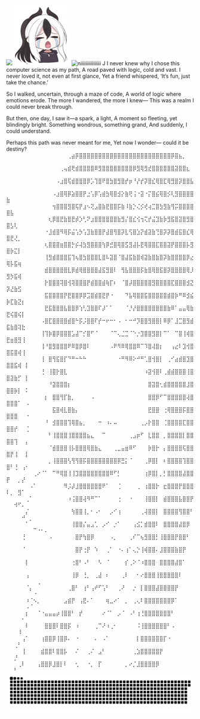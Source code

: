  
![](https://komarev.com/ghpvc/?username=Namiii135&color=grey)
<img src="KAYOKO.png" alt="niiiiiiiiiiiiiiii" width="30%" />
<img src="output-onlinegiftools.gif" alt="niiiiiiiiiiiiiiii" width="30%" />
J
I never knew why I chose this computer science as my path,
A road paved with logic, cold and vast.
I never loved it, not even at first glance,
Yet a friend whispered, ‘It’s fun, just take the chance.’

So I walked, uncertain, through a maze of code,
A world of logic where emotions erode.
The more I wandered, the more I knew—
This was a realm I could never break through.

But then, one day, I saw it—a spark, a light,
A moment so fleeting, yet blindingly bright.
Something wondrous, something grand,
And suddenly, I could understand.

Perhaps this path was never meant for me,
Yet now I wonder—
could it be destiny?
⠀⠀⠀⠀⠀⠀⠀⠀⠀⠀⠀⠀⠀⠀⠀⠀⢀⣴⡿⣿⣿⣿⣿⣿⣿⣿⣿⣿⣿⣿⣿⣿⣿⣿⣿⣿⣿⣿⣿⣿⣿⣿⣿⡿⣿⣦⡀⠀⠀⠀⠀⠀⠀⠀⠀⠀⠀⠀⠀⠀
⠀⠀⠀⠀⠀⠀⠀⠀⠀⠀⠀⠀⠀⠀⢀⢤⣾⢟⣾⣿⣿⣿⣿⠿⣻⣿⣿⣿⣿⣿⣿⣿⣿⡿⣻⢿⣻⣞⣿⣿⣿⣿⣿⣿⣽⣿⣿⣆⠀⠀⠀⠀⠀⠀⠀⠀⠀⠀⠀⠀
⠀⠀⠀⠀⠀⠀⠀⠀⠀⠀⠀⠀⠀⠠⣰⣿⢯⣾⣿⣿⣿⡿⡡⢹⣿⠟⣿⣳⣿⣻⣿⡞⡶⠘⡜⡞⡽⣿⣎⢿⣿⣏⢿⣻⣿⡽⣿⣿⣧⠀⠀⠀⠀⠀⠀⠀⠀⠀⠀⠀
⠀⠀⠀⠀⠀⠀⠀⠀⠀⠀⠀⠀⠠⣰⣿⢿⡿⣵⣿⣿⡟⣐⢡⡿⢡⣾⣳⢿⣿⣺⡕⣷⢟⢨⠐⣽⠐⡍⣿⣮⢿⣿⡪⢇⣻⣿⣿⣿⣿⣷⠀⠀⠀⠀⠀⠀⠀⠀⠀⠀
⠀⠀⠀⠀⠀⠀⠀⠀⠀⠀⠀⠀⢲⣿⣿⣿⣻⣿⢯⡟⣰⠢⢝⣠⣿⣷⣟⣿⣿⡯⣷⠸⣷⡑⢌⡪⢞⢴⣉⣿⣳⣻⣷⢻⡭⣿⣿⣿⣿⣿⣧⠀⠀⠀⠀⠀⠀⠀⠀⠀
⠀⠀⠀⠀⠀⠀⠀⠀⠀⠀⠀⢆⡿⣿⣟⣷⣿⣟⡾⡱⢃⠝⣰⣿⣿⣿⣿⣿⣿⣷⣻⡌⣿⣎⢪⢲⢍⡞⣬⣹⣷⡷⣻⣯⣿⣽⣿⣻⣿⣿⣣⢇⠀⠀⠀⠀⠀⠀⠀⠀
⠀⠀⠀⠀⠀⠀⠀⠀⠀⠀⠐⣸⣾⣿⠻⢿⡯⣬⢡⡳⢡⣹⣷⣿⣿⡟⣼⣿⢻⣿⡽⣇⢫⣿⣱⡝⣾⣽⣷⢙⣿⡽⡽⣿⣾⣯⣿⣎⢿⣿⣟⢜⡀⠀⠀⠀⠀⠀⠀⠀
⠀⠀⠀⠀⠀⠀⠀⠀⠀⠀⢆⣿⣿⣿⣶⣿⣿⡓⡮⢼⣳⣻⣿⣿⣿⢳⡿⣚⣿⢿⣿⣫⣻⣼⡧⣟⢿⣿⣿⣏⣿⣿⣽⡟⣿⣿⣿⡧⣻⣿⡷⣍⡇⠀⠀⠀⠀⠀⠀⠀
⠀⠀⠀⠀⠀⠀⠀⠀⠀⠀⢸⣻⣾⣿⣿⣿⣯⢹⢦⣿⣳⣿⣿⣿⣇⣿⠧⣽⣿⠈⣿⣼⣯⣷⣿⢾⣽⣷⣿⣷⣿⡽⣷⣿⣿⣿⣿⡿⣔⢿⡧⣯⢶⠀⠀⠀⠀⠀⠀⠀
⠀⠀⠀⠀⠀⠀⠀⠀⠀⠀⣾⣿⣿⣿⣿⣿⣇⡿⣾⢿⣿⣿⣿⣿⣼⣯⣻⣿⠇⠀⢻⣧⣿⣿⣿⡯⣷⣿⢿⣿⣯⣿⡽⣿⣿⣿⣿⢿⡸⣻⡳⣯⢾⠀⠀⠀⠀⠀⠀⠀
⠀⠀⠀⠀⠀⠀⠀⠀⠀⠀⡗⣿⣿⣿⢽⣿⢺⢽⣿⣿⣿⡟⣾⣿⣿⣾⢷⡏⠆⠀⠈⣿⡼⣿⣿⣿⣿⣿⣻⣿⣿⣿⣿⣏⣿⣿⣿⣺⣝⡽⣜⣷⣫⠀⠀⠀⠀⠀⠀⠀
⠀⠀⠀⠀⠀⠀⠀⠀⠀⠀⣯⣿⣿⣿⣿⡟⣟⣿⣿⡿⡿⣩⣿⣾⣿⣟⡟⠐⠀⠀⠀⠙⣧⢿⣿⣿⣯⣿⣿⣿⣿⣿⣾⣿⡷⠛⠿⣺⣮⡷⣏⣷⣝⡆⠀⠀⠀⠀⠀⠀
⠀⠀⠀⠀⠀⠀⠀⠀⠀⠀⣟⣯⣿⣿⣿⣧⣿⣿⡿⢱⢃⣹⣿⣿⠏⡼⠁⠁⠀⠀⠀⠈⡘⡜⣿⣿⣿⣿⣿⣿⣿⣿⣷⠿⠁⣤⣤⢿⣷⣟⢮⣿⢮⡇⠀⠀⠀⠀⠀⠀
⠀⠀⠀⠀⠀⠀⠀⠀⠀⠠⣿⣏⣿⣿⣿⣿⣾⣿⠓⡯⡨⣿⣿⠏⡞⠒⠖⠒⠂⠠⠀⠂⠒⠚⡹⣿⣿⣻⣿⣿⡇⠿⡿⠁⣸⣉⣿⣻⣾⣯⣷⣿⢽⣗⠀⠀⠀⠀⠀⠀
⠀⠀⠀⠀⠀⠀⠀⠀⠀⢸⢹⡷⣿⡿⣿⣿⣿⣡⣼⠉⡊⣿⠋⠈⠀⠀⠀⠈⠉⢄⣈⣉⠈⠑⡐⣹⣿⣿⣻⣿⡇⠉⠁⠀⠉⣿⢸⢾⣿⣟⣶⣿⣻⢸⠀⠀⠀⠀⠀⠀
⠀⠀⠀⠀⠀⠀⠀⠀⠀⢸⠘⣿⣻⣿⣿⣿⠟⠿⣿⡿⣿⠇⠀⠀⠀⠀⠀⠠⠟⠻⠿⢿⣿⣿⠿⠉⠹⣿⢼⣿⡆⠀⠀⢠⣔⠇⣹⢺⣿⣿⣯⣿⢾⢸⠀⠀⠀⠀⠀⠀
⠀⠀⠀⠀⠀⠀⠀⠀⠀⢸⠀⣿⢻⣯⣿⡏⠙⠛⠒⠓⠓⠀⠀⠀⠀⠀⠀⠀⠀⠐⠛⠻⠿⠕⠚⠛⢁⣿⢺⣿⡇⠀⢀⠊⣴⣾⣿⣹⣿⣿⣿⣯⢾⠀⡇⠀⠀⠀⠀⠀
⠀⠀⠀⠀⠀⠀⠀⠀⠀⢘⠀⢸⣿⡗⣿⣇⠀⠀⠀⠀⠀⠀⠀⠀⠀⠀⠀⠀⠀⠀⠀⠀⠀⠀⠀⠀⠰⣽⢺⣿⠇⢀⣾⣾⣿⣿⣿⢸⣿⣿⣽⣷⡋⠀⡇⠀⠀⠀⠀⠀
⠀⠀⠀⠀⠀⠀⠀⠀⠀⠀⠀⠘⣽⣿⣿⣿⡆⠀⠀⠀⠀⠀⠀⠀⠀⠀⠀⠀⠀⠀⠀⠀⠀⠀⠀⠀⠀⣿⣽⣿⢂⣾⣿⣿⣿⣿⣿⣸⣿⣿⣿⡷⡇⠀⠅⠀⠀⠀⠀⠀
⠀⠀⠀⠀⠀⠀⠀⠀⠀⠀⡆⠀⣿⣿⢻⡏⣷⡀⠀⠀⠀⠀⠠⠀⠀⠀⠀⠀⠀⠀⠀⠀⠀⠀⠀⠀⠀⣿⣿⡿⠋⠉⣿⣿⣿⣿⣿⢼⣿⣿⣿⣿⠁⠀⠠⠀⠀⠀⠀⠀
⠀⠀⠀⠀⠀⠀⠀⠀⠀⠀⠀⠀⣯⣿⢾⣇⣿⣷⡄⠀⠀⠀⠀⠀⠀⠀⠀⠀⠀⠀⠀⠀⠀⠀⠀⠀⠀⣟⣿⣿⠀⢐⢿⣿⣿⣿⡯⣿⣿⣿⣿⣿⠀⠀⠐⠀⠀⠀⠀⠀
⠀⠀⠀⠀⠀⠀⠀⠀⠀⠀⠘⠀⣺⣿⣿⣿⢹⢿⣿⣦⡀⠀⠀⠀⠒⠀⠰⠄⠤⠀⠀⠀⠀⠀⠀⢀⡠⡗⣿⣿⠀⢈⣿⣿⣿⣿⣏⣿⣿⣿⣿⡞⠀⠀⢈⠀⠀⠀⠀⠀
⠀⠀⠀⠀⠀⠀⠀⠀⠀⠀⠀⠃⢸⣿⣿⣿⢸⣿⣿⣿⣿⣦⣄⠀⠀⠉⠀⠀⠀⠀⠀⠀⢀⣠⡶⠋⠀⣇⣿⣿⠀⡀⣿⣿⣿⣿⡇⣿⣿⣿⣿⢹⠀⠀⡄⠀⠀⠀⠀⠀
⠀⠀⠀⠀⠀⠀⠀⠀⠀⠀⠀⠈⣾⣿⣿⣿⢸⡧⣿⣿⣿⢿⣿⣷⣄⠀⠀⠀⢀⣀⣤⣶⠿⠋⠀⠀⠀⡷⣿⡗⠀⡄⣿⣿⣿⣿⢯⣿⣿⣿⡟⢸⠀⠀⡇⠀⠀⠀⠀⠀
⠀⠀⠀⠀⠀⠀⠀⠀⠀⠀⠀⡀⢸⣿⣿⣿⢣⢻⢻⣿⡯⣿⣿⣿⣿⣿⣿⣿⣿⡿⣛⡅⠈⠀⠀⠀⢀⡿⣿⡇⠀⠆⣿⣿⣿⣿⢹⣿⣿⣿⠃⢘⠀⢠⠂⠀⠀⠀⠀⠀
⠀⠀⠀⠀⠀⠀⠀⢀⠔⠈⠁⠀⠉⠛⢿⣿⢸⢸⣹⣿⣿⣿⣿⣿⣿⣿⣿⠿⠋⡃⠀⠀⠀⠀⠀⠀⢰⡿⣿⡇⡀⡃⣿⣿⣿⣿⣼⣿⣿⡟⠀⠀⡀⡜⠀⠀⠀⠀⠀⠀
⠀⠀⠀⠀⠀⠀⠠⠁⠀⠀⠀⠀⠀⠀⠀⠻⡨⡼⣸⣿⣿⣿⣿⣿⣿⠟⠁⠀⠀⢈⠀⠀⠀⠀⢀⠀⢰⣿⣿⡗⠀⣖⣿⣿⣿⡟⣿⣿⣿⠇⡀⠀⣻⠁⠀⠀⠀⠀⠀⠀
⠀⠀⠀⠀⠀⢀⠁⠀⠀⠀⠀⠀⠀⠀⠀⠀⠰⢨⣿⣿⢼⠻⠛⠉⠁⠀⠀⠀⠀⢐⠀⠀⠐⠀⠀⠀⢸⣿⣿⡇⠀⣾⣿⣿⣿⣧⣿⣿⡟⠀⠀⠺⠋⠄⠀⠀⠀⠀⠀⠀
⠀⠀⠀⠀⠀⡌⠀⠀⠀⠀⠀⠀⠀⠀⠀⠀⠀⢳⣿⣿⢸⡀⠂⠠⠂⠀⠀⡠⠊⢰⠀⠀⠀⠀⠀⢀⢼⣿⣿⡇⠀⣿⣿⣿⣿⢻⣿⣿⠃⠀⠀⠀⠀⠚⠀⡀⠀⠀⠀⠀
⠀⠀⠀⠀⠀⠁⠀⠀⠀⠀⠀⠀⠀⠀⠀⠀⠀⢸⣿⣿⡌⣤⣠⢁⠀⡠⠊⠀⡐⠁⠀⠀⠀⢠⣪⡁⣾⣿⣿⠇⠀⣿⣿⣿⣿⣼⣿⡿⠀⠀⠀⠀⠀⠀⠀⠀⠉⠐⠂⠄
⠀⠀⠀⠀⢘⠀⠀⠀⠀⠀⠀⠠⠀⠀⠀⠀⠀⠀⣿⡟⢳⣿⡿⠀⠀⠀⠀⠠⡀⠀⠀⠀⢀⠎⠉⢦⣻⣿⣿⡃⢸⣿⣿⣿⡟⣿⣿⠃⠀⠀⠀⠀⠀⠀⠀⠀⠀⠀⠀⠀
⠀⠀⠀⠀⠈⠀⠀⠀⠀⠀⠀⠀⠀⠀⠀⠀⠀⠀⣿⡟⢐⡟⠀⠱⠀⠀⢀⠁⠀⠐⠄⢰⠁⢄⡑⢸⢾⣿⣿⠄⣸⣿⣿⣿⣷⣿⡟⠀⠀⠀⠀⠀⠀⠀⠀⠀⠀⠀⠀⠀
⠀⠀⠀⠀⠀⡇⠀⠀⠀⠀⠀⠀⠀⠀⠀⠀⠀⢐⣿⠃⠠⠃⠀⠀⠣⠀⠈⠀⠀⠀⠀⡎⢀⠕⠈⠰⣿⣿⣿⠀⣿⣿⣿⣿⣼⣿⠁⠀⠀⠀⠀⠀⠀⠀⠀⠀⠀⠀⠀⠀
⠀⠀⠀⠀⠀⢠⠀⠀⠀⠀⠀⠀⠀⠀⠀⠀⠀⢸⡿⠀⢘⡀⠀⢀⣼⠀⠆⠀⠀⠀⢀⠇⠀⠀⠂⠔⣿⣿⣿⢸⣿⣿⣿⣿⣿⠇⠀⠀⠀⠀⠀⠀⠀⠀⠀⠀⠀⢀⠀⠀
⠀⠀⠀⠀⠀⠈⡄⠀⠀⠀⠀⠀⠀⠀⠀⠀⢀⣿⠃⠀⢰⠃⢠⠞⠋⢡⠃⠀⠀⢀⠜⠀⠀⡐⠀⡇⣿⣿⣿⣼⣿⣿⣿⣿⡟⠀⠀⠀⠀⠀⠀⠀⠀⠀⠀⠀⠐⠀⠀⠀
⠀⠀⠀⠀⠀⠰⠈⠢⡀⠀⠀⠀⠀⠀⠀⣠⣾⡟⠀⢠⣟⠄⠁⠀⠀⠀⢶⣀⠔⠁⠀⡀⠀⢀⢄⠇⣿⣿⣿⣿⣿⣿⣿⡿⠁⠀⠀⠀⠀⠀⠀⠀⠀⠀⠠⠈⠀⠀⠀⠀
⠀⠀⠀⠀⠀⡆⠀⠀⠈⠐⣤⣤⣤⡴⢸⣿⣿⠃⠀⡞⠀⠀⠀⠀⠀⠔⠈⠁⠀⡠⠈⠀⠠⠃⢰⢘⣿⣿⣿⣿⣿⣿⣿⠃⠀⠀⠀⠀⠀⠀⠀⠀⠀⠂⠀⠀⠀⠀⠀⠀
⠀⠀⠀⠀⠀⠇⠀⠀⠀⠀⣿⣿⣿⠇⣿⣿⡯⠀⠰⠀⠀⠀⠀⢀⠉⠜⠰⢀⠂⠀⠀⠀⠀⠀⠨⢸⣿⣿⣿⣿⣿⣿⠃⠠⠀⠀⠀⠀⠀⠀⠀⠀⠸⠀⠀⠀⠀⠀⠀⠀
⠀⠀⠀⠀⢠⠁⠀⠀⠀⢰⣿⣿⡿⢸⣿⡿⠄⠀⠐⠀⠀⠀⠀⠄⠀⠠⠁⠀⠀⠀⠀⠀⠀⠀⡇⣿⣿⣿⣿⣿⣿⡏⠐⠀⠀⠀⠀⠀⠀⠀⠀⢀⠃⠀⠀⠀⠀⠀⠀⠀
⠀⠀⠀⠀⢸⠀⠀⠀⠀⣾⣿⣿⠇⣿⣿⡧⠀⠀⠌⠀⠀⢀⠌⠀⣠⠃⠀⠀⠀⠀⠀⠀⠀⢀⣱⣿⣿⣿⣿⣿⡟⠀⠀⠀⠀⠀⠀⠀⠀⠀⠀⡘⠀⠀⠀⠀⠀⠀⠀⠀
⠀⠀⠀⢀⠇⠀⠀⠀⢠⣿⣿⡿⣸⣿⡇⠇⠀⠀⢂⠀⠀⠐⡀⠀⡏⠀⠀⠀⠀⠀⠀⡀⠔⡈⣸⣿⣿⣿⣿⡿⠀⠀⠀⠀⠀⠀⠀⠀⠀⠀⠀⠃⠀⠀⠀⠀⠀⠀⠀⠀<picture>
  <source media="(prefers-color-scheme: dark)" srcset="https://raw.githubusercontent.com/Namiii135/Namiii135/output/github-snake-dark.svg" />
  <source media="(prefers-color-scheme: light)" srcset="https://raw.githubusercontent.com/Namiii135/Namiii135/output/github-snake.svg" />
  <img alt="github-snake" src="https://raw.githubusercontent.com/Namiii135/Namiii135/output/github-snake.svg" />
</picture>
